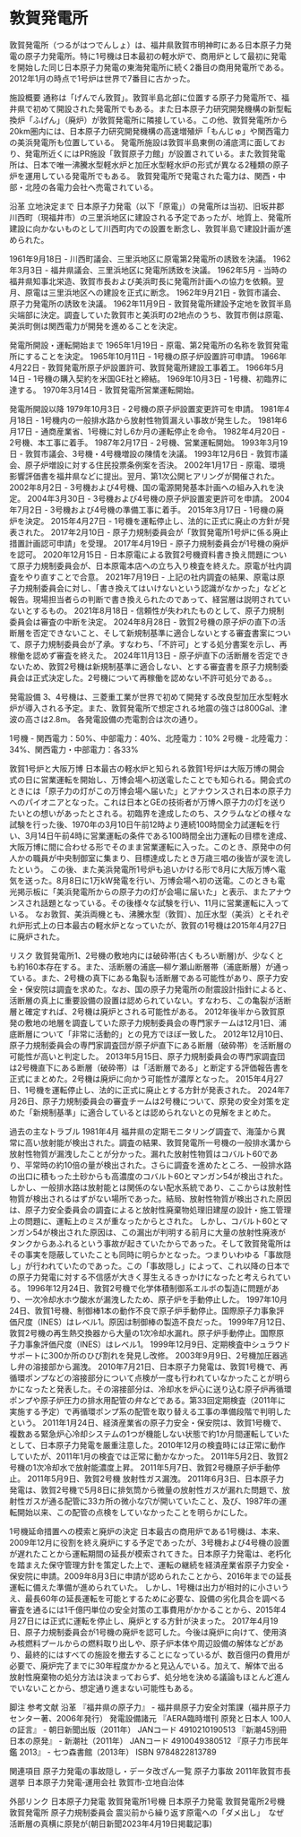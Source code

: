# 敦賀発電所

敦賀発電所（つるがはつでんしょ）は、福井県敦賀市明神町にある日本原子力発電の原子力発電所。特に1号機は日本最初の軽水炉で、商用炉として最初に発電を開始した同じ日本原子力発電の東海発電所に続く2番目の商用発電所である。2012年1月の時点で1号炉は世界で7番目に古かった。

施設概要
通称は「げんでん敦賀」。敦賀半島北部に位置する原子力発電所で、福井県で初めて開設された発電所でもある。また日本原子力研究開発機構の新型転換炉「ふげん」（廃炉）が敦賀発電所に隣接している。この他、敦賀発電所から20km圏内には、日本原子力研究開発機構の高速増殖炉「もんじゅ」や関西電力の美浜発電所も位置している。
発電所施設は敦賀半島東側の浦底湾に面しており、発電所近くにはPR施設「敦賀原子力館」が設置されている。また敦賀発電所は、日本で唯一沸騰水型軽水炉と加圧水型軽水炉の形式が異なる2種類の原子炉を運用している発電所でもある。
敦賀発電所で発電された電力は、関西・中部・北陸の各電力会社へ売電されている。

沿革
立地決定まで
日本原子力発電（以下「原電」）の発電所は当初、旧坂井郡川西町（現福井市）の三里浜地区に建設される予定であったが、地質上、発電所建設に向かないものとして川西町内での設置を断念し、敦賀半島で建設計画が進められた。

1961年9月18日 - 川西町議会、三里浜地区に原電第2発電所の誘致を決議。
1962年3月3日 - 福井県議会、三里浜地区に発電所誘致を決議。
1962年5月 - 当時の福井県知事北栄造、敦賀市長および美浜町長に発電所計画への協力を依頼。翌月、原電は三里浜地区への建設を正式に断念。
1962年9月21日 - 敦賀市議会、原子力発電所の誘致を決議。
1962年11月9日 - 敦賀発電所建設予定地を敦賀半島尖端部に決定。調査していた敦賀市と美浜町の2地点のうち、敦賀市側は原電、美浜町側は関西電力が開発を進めることを決定。

発電所開設・運転開始まで
1965年1月19日 - 原電、第2発電所の名称を敦賀発電所にすることを決定。
1965年10月11日 - 1号機の原子炉設置許可申請。
1966年4月22日 - 敦賀発電所原子炉設置許可、敦賀発電所建設工事着工。
1966年5月14日 - 1号機の購入契約を米国GE社と締結。
1969年10月3日 - 1号機、初臨界に達する。
1970年3月14日 - 敦賀発電所営業運転開始。

発電所開設以降
1979年10月3日 - 2号機の原子炉設置変更許可を申請。
1981年4月18日 - 1号機内の一般排水路から放射性物質漏えい事故が発生した。
1981年6月17日 - 通商産業省、1号機に対し6か月の運転停止を命令。
1982年4月20日 - 2号機、本工事に着手。
1987年2月17日 - 2号機、営業運転開始。
1993年3月19日 - 敦賀市議会、3号機・4号機増設の陳情を決議。
1993年12月6日 - 敦賀市議会、原子炉増設に対する住民投票条例案を否決。
2002年1月17日 - 原電、環境影響評価書を福井県などに提出。翌月、第1次公開ヒアリングが開催された。
2002年8月2日 - 3号機および4号機、国の電源開発基本計画への組み入れを決定。
2004年3月30日 - 3号機および4号機の原子炉設置変更許可を申請。
2004年7月2日 - 3号機および4号機の準備工事に着手。
2015年3月17日 - 1号機の廃炉を決定。
2015年4月27日 - 1号機を運転停止し、法的に正式に廃止の方針が発表された。
2017年2月10日 - 原子力規制委員会が「敦賀発電所1号炉に係る廃止措置計画認可申請」を受理。
2017年4月19日 - 原子力規制委員会が1号機の廃炉を認可。
2020年12月15日 - 日本原電による敦賀2号機資料書き換え問題について原子力規制委員会が、日本原電本店への立ち入り検査を終えた。原電が社内調査をやり直すことで合意。
2021年7月19日 - 上記の社内調査の結果、原電は原子力規制委員会に対し、「書き換えてはいけないという認識がなかった」などと報告。現場担当者らの判断で書き換えられたのであって、経営層は説明されていないとするもの。
2021年8月18日 - 信頼性が失われたものとして、原子力規制委員会は審査の中断を決定。
2024年8月28日 - 敦賀2号機の原子炉の直下の活断層を否定できないこと、そして新規制基準に適合しないとする審査書案について、原子力規制委員会が了承。すなわち、「不許可」とする処分書案を示し、再稼働を認めず審査を終えた。
2024年11月13日 - 原子炉直下の活断層を否定できないため、敦賀2号機は新規制基準に適合しない、とする審査書を原子力規制委員会は正式決定した。2号機について再稼働を認めない不許可処分である。。

発電設備
3、4号機は、三菱重工業が世界で初めて開発する改良型加圧水型軽水炉が導入される予定。また、敦賀発電所で想定される地震の強さは800Gal、津波の高さは2.8m。
各発電設備の売電割合は次の通り。

1号機 - 関西電力：50%、中部電力：40%、北陸電力：10%
2号機 - 北陸電力：34%、関西電力・中部電力：各33%

敦賀1号炉と大阪万博
日本最古の軽水炉と知られる敦賀1号炉は大阪万博の開会式の日に営業運転を開始し、万博会場へ初送電したことでも知られる。開会式のときには「原子力の灯がこの万博会場へ届いた」とアナウンスされ日本の原子力へのパイオニアとなった。これは日本とGEの技術者が万博へ原子力の灯を送りたいとの想いがあったとされる。初臨界を達成したのち、スクラムなどの様々な試験を行った後、1970年の3月10日午前12時より連続100時間全力試運転を行い、3月14日午前4時に営業運転の条件である100時間全出力運転の目標を達成、大阪万博に間に合わせる形でそのまま営業運転に入った。このとき、原発中の何人かの職員が中央制御室に集まり、目標達成したとき万歳三唱の後皆が涙を流したという。
この後、また美浜発電所1号炉も追いかける形で8月に大阪万博へ電気を送った。8月8日に1万kW発電を行い、万博会場へ初の送電。このときも電光掲示板に「美浜発電所からの原子力の灯が会場に届いた」と表示、またアナウンスされ話題となっている。その後様々な試験を行い、11月に営業運転に入っている。
なお敦賀、美浜両機とも、沸騰水型（敦賀）、加圧水型（美浜）とそれぞれ炉形式上の日本最古の軽水炉となっていたが、敦賀の1号機は2015年4月27日に廃炉された。

リスク
敦賀発電所1、2号機の敷地内には破砕帯(古くもろい断層)が、少なくとも約160本存在する。また、活断層の浦底―柳ケ瀬山断層帯（浦底断層）が通っている。また、2号機の真下にある亀裂も活断層である可能性があり、原子力安全・保安院は調査を求めた。なお、国の原子力発電所の耐震設計指針によると、活断層の真上に重要設備の設置は認められていない。すなわち、この亀裂が活断層と確定すれば、2号機は廃炉とされる可能性がある。
2012年後半から敦賀原発の敷地の地層を調査していた原子力規制委員会の専門家チームは12月1日、浦底断層について「非常に活動的」との見方でほぼ一致した。
2012年12月10日、原子力規制委員会の専門家調査団が原子炉直下にある断層（破砕帯）を活断層の可能性が高いと判定した。
2013年5月15日、原子力規制委員会の専門家調査団は2号機直下にある断層（破砕帯）は「活断層である」と断定する評価報告書を正式にまとめた。2号機は廃炉に向かう可能性が濃厚となった。
2015年4月27日、1号機を運転停止し、法的に正式に廃止とする方針が発表された。
2024年7月26日、原子力規制委員会の審査チームは2号機について、原発の安全対策を定めた「新規制基準」に適合しているとは認められないとの見解をまとめた。

過去の主なトラブル
1981年4月
福井県の定期モニタリング調査で、海藻から異常に高い放射能が検出された。調査の結果、敦賀発電所一号機の一般排水溝から放射性物質が漏洩したことが分かった。漏れた放射性物質はコバルト60であり、平常時の約10倍の量が検出された。さらに調査を進めたところ、一般排水路の出口に積もった土砂からも高濃度のコバルト60とマンガン54が検出された。しかし、一般排水路は放射能とは関係のない配水系統であり、ここからは放射性物質が検出されるはずがない場所であった。結局、放射性物質が検出された原因は、原子力安全委員会の調査によると放射性廃棄物処理旧建屋の設計・施工管理上の問題に、運転上のミスが重なったからとされた。
しかし、コバルト60とマンガン54が検出された原因は、この漏出が判明する前月に大量の放射性廃液がタンクからあふれるという事故が起きていたからであった。そして敦賀発電所はその事実を隠蔽していたことも同時に明らかとなった。つまりいわゆる「事故隠し」が行われていたのであった。この「事故隠し」によって、これ以降の日本での原子力発電に対する不信感が大きく芽生えるきっかけになったと考えられている。
1996年12月24日、敦賀2号機で化学体積制御系エルボの製造に問題があり、一次冷却水ホウ酸水が漏洩したため、原子炉を手動停止した。
1997年10月24日、敦賀1号機、制御棒1本の動作不良で原子炉手動停止。国際原子力事象評価尺度（INES）はレベル1。原因は制御棒の製造不良だった。
1999年7月12日、敦賀2号機の再生熱交換器から大量の1次冷却水漏れ。原子炉手動停止。国際原子力事象評価尺度（INES）はレベル1。
1999年12月9日、定期検査中シュラウドサポートに300か所のひび割れを発見し改修。
2003年9月9日、2号機加圧器逃し弁の溶接部から漏洩。
2010年7月21日、日本原子力発電は、敦賀1号機で、再循環ポンプなどの溶接部分について点検が一度も行われていなかったことが明らかになったと発表した。その溶接部分は、冷却水を炉心に送り込む原子炉再循環ポンプや原子炉圧力の排水用配管の弁などである。第33回定期検査（2011年に実施する予定）で再循環ポンプ系の配管を取り替える工事の準備段階で判明したという。
2011年1月24日、経済産業省の原子力安全・保安院は、敦賀1号機で、複数ある緊急炉心冷却システムの1つが機能しない状態で約1か月間運転していたとして、日本原子力発電を厳重注意した。2010年12月の検査時には正常に動作していたが、2011年1月の検査では正常に動かなかった。
2011年5月2日、敦賀2号機の1次冷却水で放射能濃度上昇。
2011年5月7日、敦賀2号機原子炉手動停止。
2011年5月9日、敦賀2号機 放射性ガス漏洩。
2011年6月3日、日本原子力発電は、敦賀2号機で5月8日に排気筒から微量の放射性ガスが漏れた問題で、放射性ガスが通る配管に33カ所の微小な穴が開いていたこと、及び、1987年の運転開始以来、この配管の点検をしていなかったことを明らかにした。

1号機延命措置への模索と廃炉の決定
日本最古の商用炉である1号機は、本来、2009年12月に役割を終え廃炉にする予定であったが、3号機および4号機の設置が遅れたことから運転期間の延長が模索されてきた。日本原子力発電は、老朽化を踏まえた保守管理方針を策定した上で、運転の継続を経済産業省原子力安全・保安院に申請。2009年8月3日に申請が認められたことから、2016年までの延長運転に備えた準備が進められていた。
しかし、1号機は出力が相対的に小さいうえ、最長60年の延長運転を可能とするために必要な、設備の劣化具合を調べる審査を通るには1千億円単位の安全対策の工事費用がかかることから、2015年4月27日には正式に運転を停止し、廃炉とする方針が決まった。
2017年4月19日、原子力規制委員会が1号機の廃炉を認可した。今後は廃炉に向けて、使用済み核燃料プールからの燃料取り出しや、原子炉本体や周辺設備の解体などがあり、最終的にはすべての施設を撤去することになっているが、数百億円の費用が必要で、廃炉完了までに30年程度かかると見込んでいる。加えて、解体で出る放射性廃棄物の処分方法は決まっておらず、処分地を決める議論もほとんど進んでいないことから、想定通り進まない可能性もある。

脚注
参考文献
沿革
『福井県の原子力』 - 福井県原子力安全対策課（福井原子力センター著、2006年発行）
発電設備諸元
『AERA臨時増刊 原発と日本人 100人の証言』 - 朝日新聞出版（2011年） JANコード 4910210190513
『新潮45別冊 日本の原発』 - 新潮社（2011年） JANコード 4910049380512
『原子力市民年鑑 2013』 - 七つ森書館（2013年） ISBN 9784822813789

関連項目
原子力発電の事故隠し・データ改ざん一覧
原子力事故
2011年敦賀市長選挙
日本原子力発電‐運用会社
敦賀市‐立地自治体

外部リンク
日本原子力発電 敦賀発電所1号機
日本原子力発電 敦賀発電所2号機
敦賀発電所 原子力規制委員会
震災前から繰り返す原電への「ダメ出し」　なぜ活断層の真横に原発が(朝日新聞2023年4月19日掲載記事)